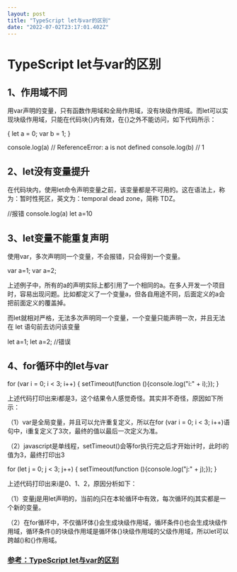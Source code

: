 ```yaml
---
layout: post
title: "TypeScript let与var的区别"
date: "2022-07-02T23:17:01.402Z"
---
```

TypeScript let与var的区别
=====================

1、作用域不同
-------

用var声明的变量，只有函数作用域和全局作用域，没有块级作用域。而let可以实现块级作用域，只能在代码块{}内有效，在{}之外不能访问，如下代码所示：

{
let a \= 0;
var b = 1;
}

console.log(a) // ReferenceError: a is not defined
console.log(b) // 1

2、let没有变量提升
-----------

在代码块内，使用let命令声明变量之前，该变量都是不可用的。这在语法上，称为：暂时性死区，英文为：temporal dead zone，简称 TDZ。

//报错
console.log(a)
let a\=10

3、let变量不能重复声明
-------------

使用var，多次声明同一个变量，不会报错，只会得到一个变量。

var a=1;
var a=2;

上述例子中，所有的a的声明实际上都引用了一个相同的a。在多人开发一个项目时，容易出现问题。比如都定义了一个变量a，但各自用途不同，后面定义的a会把前面定义的覆盖掉。

而let就相对严格，无法多次声明同一个变量，一个变量只能声明一次，并且无法在 let 语句前去访问该变量

let a=1;
let a\=2; //错误

4、for循环中的let与var
----------------

for (var i = 0; i < 3; i++) {
setTimeout(function (){console.log("i:" + i);});
}

上述代码打印出来i都是3，这个结果令人感觉奇怪。其实并不奇怪，原因如下所示：

（1）var是全局变量，并且可以允许重复定义，所以在for (var i = 0; i < 3; i++)语句中，i重复定义了3次，最终的值以最后一次定义为准。

（2）javascript是单线程，setTimeout()会等for执行完之后才开始计时，此时i的值为3，最终打印出3

for (let j = 0; j < 3; j++) {
setTimeout(function (){console.log("j:" + j);});
}

上述代码打印出来i是0、1、2，原因分析如下：

（1）变量j是用let声明的，当前的j只在本轮循环中有效，每次循环的j其实都是一个新的变量。

（2）在for循环中，不仅循环体{}会生成块级作用域，循环条件()也会生成块级作用域，循环条件()的块级作用域是循环体{}块级作用域的父级作用域，所以let可以跨越()和{}作用域。

### [参考：TypeScript let与var的区别](http://www.mybatis.cn/typescript/1826.html "TypeScript let与var的区别")